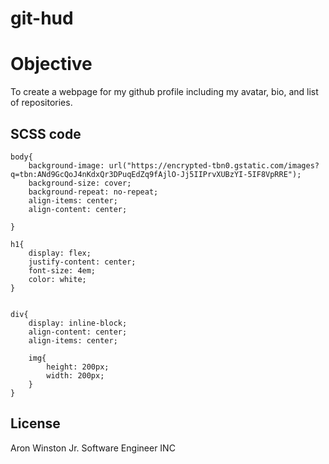 # git-hud
# Objective

To create a webpage for my github profile including my avatar, bio, and list of repositories.





## SCSS code

```
body{
    background-image: url("https://encrypted-tbn0.gstatic.com/images?q=tbn:ANd9GcQoJ4nKdxQr3DPuqEdZq9fAjlO-Jj5IIPrvXUBzYI-5IF8VpRRE");
    background-size: cover;
    background-repeat: no-repeat;
    align-items: center;
    align-content: center;
    
}

h1{
    display: flex;
    justify-content: center;
    font-size: 4em;
    color: white;
}


div{
    display: inline-block;
    align-content: center;
    align-items: center;

    img{
        height: 200px;
        width: 200px;
    }
}
```



## License
Aron Winston Jr. Software Engineer INC
